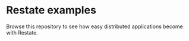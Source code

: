 # Restate examples

Browse this repository to see how easy distributed applications become with Restate.
